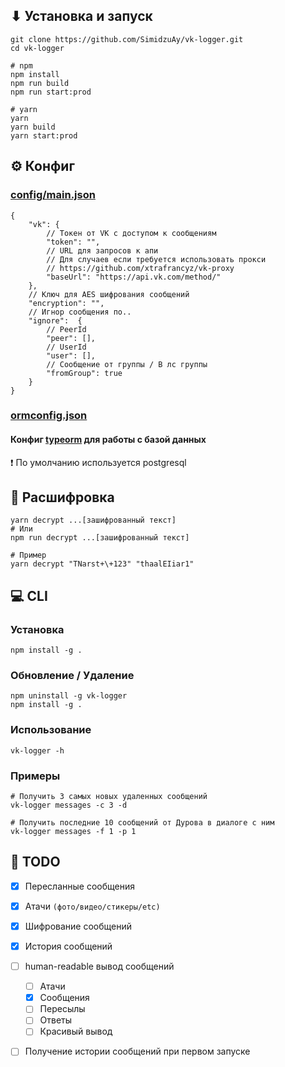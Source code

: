 ## ⬇ Установка и запуск

```shell
git clone https://github.com/SimidzuAy/vk-logger.git
cd vk-logger

# npm
npm install
npm run build
npm run start:prod

# yarn
yarn
yarn build
yarn start:prod
```

## ⚙ Конфиг
### [config/main.json](https://github.com/SimidzuAy/vk-logger/blob/master/config/main.json)
```json5
{
    "vk": {
        // Токен от VK с доступом к сообщениям
        "token": "",
        // URL для запросов к апи
        // Для случаев если требуется использовать прокси 
        // https://github.com/xtrafrancyz/vk-proxy
        "baseUrl": "https://api.vk.com/method/"
    },
    // Ключ для AES шифрования сообщений
    "encryption": "",
    // Игнор сообщения по..
    "ignore":  {
        // PeerId
        "peer": [],
        // UserId
        "user": [],
        // Сообщение от группы / В лс группы
        "fromGroup": true
    }
}
```

### [ormconfig.json](https://github.com/SimidzuAy/vk-logger/blob/master/ormconfig.json)
#### Конфиг [typeorm](https://typeorm.io/#/connection-options/) для работы с базой данных
❗ По умолчанию используется postgresql 

## 🔐 Расшифровка
```shell
yarn decrypt ...[зашифрованный текст]
# Или
npm run decrypt ...[зашифрованный текст]

# Пример
yarn decrypt "TNarst+\+123" "thaalEIiar1"
```

## 💻 CLI
### Установка
```shell
npm install -g .
```
### Обновление / Удаление
```shell
npm uninstall -g vk-logger
npm install -g .
```
### Использование
```shell
vk-logger -h
```
### Примеры
```shell
# Получить 3 самых новых удаленных сообщений
vk-logger messages -c 3 -d
 
# Получить последние 10 сообщений от Дурова в диалоге с ним
vk-logger messages -f 1 -p 1
```


## 🚩 TODO
- [X] Пересланные сообщения 
- [X] Атачи `(фото/видео/стикеры/etc)`
- [X] Шифрование сообщений
- [X] История сообщений
- [ ] human-readable вывод сообщений
  - [ ] Атачи
  - [X] Сообщения
  - [ ] Пересылы
  - [ ] Ответы
  - [ ] Красивый вывод
- [ ] Получение истории сообщений при первом запуске

